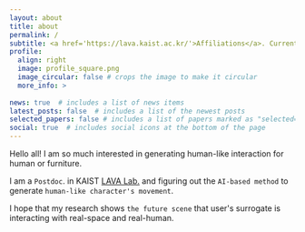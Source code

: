 ```yaml
---
layout: about
title: about
permalink: /
subtitle: <a href='https://lava.kaist.ac.kr/'>Affiliations</a>. Currently in Daejeon, South Korea. 
profile:
  align: right
  image: profile_square.png
  image_circular: false # crops the image to make it circular
  more_info: >
    
news: true  # includes a list of news items
latest_posts: false  # includes a list of the newest posts
selected_papers: false # includes a list of papers marked as "selected={true}"
social: true  # includes social icons at the bottom of the page
---
```


Hello all! 
I am so much interested in generating human-like interaction for human or furniture.

I am a `Postdoc`. in KAIST [LAVA Lab.](https://lava.kaist.ac.kr/) and figuring out the `AI-based method` to generate `human-like character's movement`.

I hope that my research shows `the future scene` that user's surrogate is interacting with real-space and real-human. 

